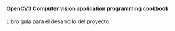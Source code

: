 #### OpenCV3 Computer vision application programming cookbook

Libro guía para el desarrollo del proyecto.

